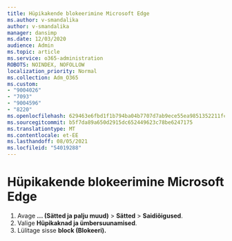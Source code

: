 ```yaml
---
title: Hüpikakende blokeerimine Microsoft Edge
ms.author: v-smandalika
author: v-smandalika
manager: dansimp
ms.date: 12/03/2020
audience: Admin
ms.topic: article
ms.service: o365-administration
ROBOTS: NOINDEX, NOFOLLOW
localization_priority: Normal
ms.collection: Adm_O365
ms.custom:
- "9004026"
- "7093"
- "9004596"
- "8220"
ms.openlocfilehash: 629463e6fbd1f1b794ba04b7707d7ab9ece55ea9851352211fcaeed41ea9279d
ms.sourcegitcommit: b5f7da89a650d2915dc652449623c78be6247175
ms.translationtype: MT
ms.contentlocale: et-EE
ms.lasthandoff: 08/05/2021
ms.locfileid: "54019288"
---
```

# <a name="block-pop-up-windows-in-microsoft-edge"></a>Hüpikakende blokeerimine Microsoft Edge

1. Avage **... (Sätted ja palju muud)**  >  **Sätted**  >  **Saidiõigused**.
2. Valige **Hüpikaknad ja ümbersuunamised**.
3. Lülitage sisse **block (Blokeeri).**